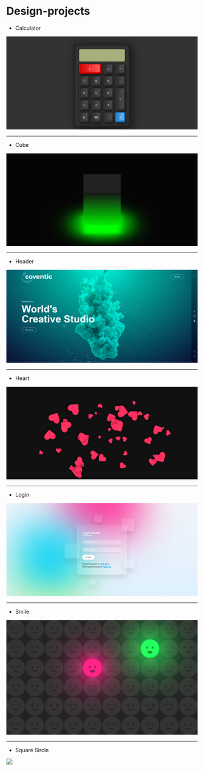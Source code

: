 # Design-projects

- Calculator
<img src="Image of design/calc.png">

----------------------------------------------------------------------------------------------

- Cube
<img src="Image of design/cub.png">

----------------------------------------------------------------------------------------------

- Header
<img src="Image of design/header.png">

----------------------------------------------------------------------------------------------

- Heart
<img src="Image of design/heart.png">

----------------------------------------------------------------------------------------------

- Login
<img src="Image of design/login.png">

----------------------------------------------------------------------------------------------

- Smile
<img src="Image of design/smile.png">

----------------------------------------------------------------------------------------------

- Square Sircle
<img src="Image of design/square circle.png">
